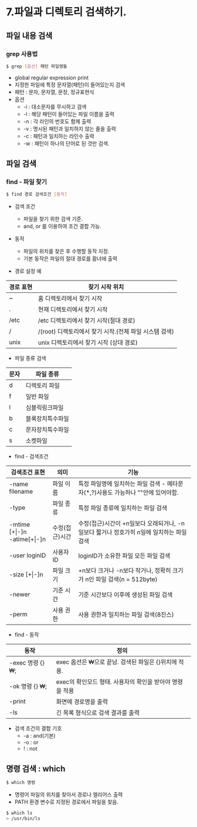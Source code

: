 # 7.파일과 디렉토리 검색하기.


## 파일 내용 검색

### grep 사용법

```bash
$ grep [옵션] 패턴 파일명들
```

* global regular expression print
* 지정한 파일에 특정 문자열(패턴)이 들어있는지 검색
* 패턴 : 문자, 문자열, 문장,  정규표현식
* 옵션 
    - -i : 대소문자를 무시하고 검색
    - -l : 해당 패턴이 들어있는 파일 이름을 출력
    - -n : 각 라인의 번호도 함께 출력
    - -v : 명시된 패턴과 일치하지 않는 줄을 출력
    - -c : 패턴과 일치하는 라인수 출력
    - -w : 패턴이 하나의 단어로 된 것만 검색.




## 파일 검색

### find - 파일 찾기

```bash
$ find 경로 검색조건 [동작]
```

* 검색 조건
    - 파일을 찾기 위한 검색 기준.
    - and, or 를 이용하여 조건 결합 가능.

* 동작
    - 파일의 위치를 찾은 후 수행할 동작 지정.
    - 기본 동작은 파일의 절대 경로를 홤녀에 출력

* 경로 설정 예

| 경로 표현 | 찾기 시작 위치 | 
|-|-|
| ~ | 홈 디렉토리에서 찾기 시작| 
| . | 현재 디렉토리에서 찾기 시작 | 
| /etc | /etc 디렉토리에서 찾기 시작(절대 경로) |
| / | /(root) 디렉토리에서 찾기 시작.(전체 파일 시스템 검색) |
| unix | unix 디렉토리에서 찾기 시작 (상대 경로) | 


* 파일 종류 검색

| 문자 | 파일 종류 | 
|-|-|
| d | 디렉토리 파일 |
| f | 일반 파일 |
| l | 심볼릭링크파일 | 
| b | 블록장치특수파일 | 
| c | 문자장치특수파일 | 
| s | 소켓파일 |

* find - 검색조건

| 검색조건 표현 | 의미  | 기능 |
|-|-|-|
| -name filename | 파일 이름 | 특정 파일명에 일치하는 파일 검색 - 메타문자(*,?)사용도 가능하나 ""안에 있어야함.
| -type | 파일 종류 | 특정 파일 종류에 일치하는 파일 검색 | 
| -mtime [+\|-]n <br> -atime[+\|-]n  | 수정(접근)시간 | 수정(접근)시간이 +n일보다 오래되거나, -n일보다 짧거나 정호가히 n일에 일치하는 파일 검색 |
|  -user loginID | 사용자 ID | loginID가 소유한 파일 모든 파일 검색 | 
| -size [+\|-]n | 파일 크기 | +n보다 크거나 -n보다 작거나, 정확히 크기가 n인 파일 검색(n = 512byte)|
| -newer | 기준 시간 | 기준 시간보다 이후에 생성된 파일 검색 | 
| -perm | 사용 권한 | 사용 권한과 일치하는 파일 검색(8진스) | 


* find - 동작

| 동작 | 정의 |
|-|-|
| -exec 명령 {} ₩; | exec 옵션은 ₩으로 끝남. 검색된 파일은  {}위치에 적용. |
| -ok 명령 {} ₩; | exec의 확인모드 형태. 사용자의 확인을 받아야 명령을 적용 |
| -print | 화면에 경로명을 출력 |
| -ls | 긴 목록 형식으로 검색 결과를 출력 | 

* 검색 조건의 결합 기호
    - -a : and(기본)
    - -o : or
    - ! : not


## 명령 검색 : which

```bash
$ which 명령
```

* 명령어 파일의 위치를 찾아서 경로나 엘리어스 출력
* PATH 환경 변수로 지정된 경로에서 파일을 찾음.

```bash
$ which ls
> /usr/bin/ls
```

